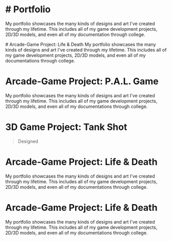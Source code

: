 <!DOCTYPE html>
<html>
<body>
<h1># Portfolio</h1>
<p>My portfolio showcases the many kinds of designs and art I've created through my lifetime. This includes all of my game development projects, 2D/3D models, and even all of my documentation through college.</p>
</body>
</html>
# Arcade-Game Project: Life & Death
My portfolio showcases the many kinds of designs and art I've created through my lifetime. This includes all of my game development projects, 2D/3D models, and even all of my documentations through college.

# Arcade-Game Project: P.A.L. Game
My portfolio showcases the many kinds of designs and art I've created through my lifetime. This includes all of my game development projects, 2D/3D models, and even all of my documentations through college.

# 3D Game Project: Tank Shot
> Designed 

# Arcade-Game Project: Life & Death
My portfolio showcases the many kinds of designs and art I've created through my lifetime. This includes all of my game development projects, 2D/3D models, and even all of my documentations through college.

# Arcade-Game Project: Life & Death
My portfolio showcases the many kinds of designs and art I've created through my lifetime. This includes all of my game development projects, 2D/3D models, and even all of my documentations through college.


